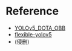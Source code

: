 # Reference
* [YOLOv5_DOTA_OBB](https://github.com/hukaixuan19970627/YOLOv5_DOTA_OBB)  
* [flexible-yolov5](https://github.com/yl305237731/flexible-yolov5)
* (侵删)
